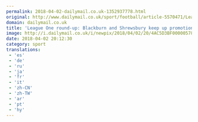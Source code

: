 ```yaml
---
permalink: 2018-04-02-dailymail.co.uk-1352937778.html
original: http://www.dailymail.co.uk/sport/football/article-5570471/League-One-round-Blackburn-Shrewsbury-promotion-push-tight-wins.html?ITO=1490&ns_mchannel=rss&ns_campaign=1490
domain: dailymail.co.uk
title: 'League One round-up: Blackburn and Shrewsbury keep up promotion push'
image: http://i.dailymail.co.uk/i/newpix/2018/04/02/20/4AC5D3BF00000578-0-image-a-11_1522697243057.jpg
date: 2018-04-02 20:12:30
category: sport
translations: 
 - 'es'
 - 'de'
 - 'ru'
 - 'ja'
 - 'fr'
 - 'it'
 - 'zh-CN'
 - 'zh-TW'
 - 'ar'
 - 'pt'
 - 'hy'
---
```


